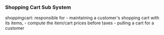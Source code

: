 ### Shopping Cart Sub System
shoppingcart: responsible for 
    - maintaining a customer's shopping cart with its items, 
    - compute the item/cart prices before taxes
    - pulling a cart for a customer